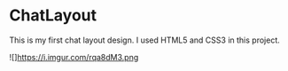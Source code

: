 # ChatLayout
 This is my first chat layout design. I used HTML5 and CSS3 in this project.

![]https://i.imgur.com/rqa8dM3.png
